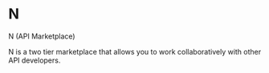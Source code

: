 N
=

N (API Marketplace)

N is a two tier marketplace that allows you to work collaboratively with other
API developers.
